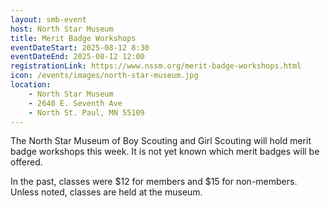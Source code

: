 ```yaml
---
layout: smb-event
host: North Star Museum
title: Merit Badge Workshops
eventDateStart: 2025-08-12 8:30
eventDateEnd: 2025-08-12 12:00
registrationLink: https://www.nssm.org/merit-badge-workshops.html
icon: /events/images/north-star-museum.jpg
location:
    - North Star Museum
    - 2640 E. Seventh Ave
    - North St. Paul, MN 55109
---
```


The North Star Museum of Boy Scouting and Girl Scouting will hold merit badge workshops this week. It is not yet known which merit badges will be offered.

In the past, classes were $12 for members and $15 for non-members. Unless noted, classes are held at the museum.
